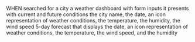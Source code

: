 WHEN  searched for a city a weather dashboard with form inputs
it presents with current and future conditions the city name, the date, an icon representation of weather conditions, the temperature, the humidity, the wind speed
5-day forecast that displays the date, an icon representation of weather conditions, the temperature, the wind speed, and the humidity



